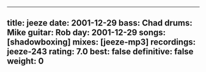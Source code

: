 
---
title: jeeze
date: 2001-12-29
bass:	Chad
drums:	Mike
guitar:	Rob
day: 2001-12-29
songs: [shadowboxing]
mixes: [jeeze-mp3]
recordings: jeeze-243
rating: 7.0
best: false
definitive: false
weight: 0
---
